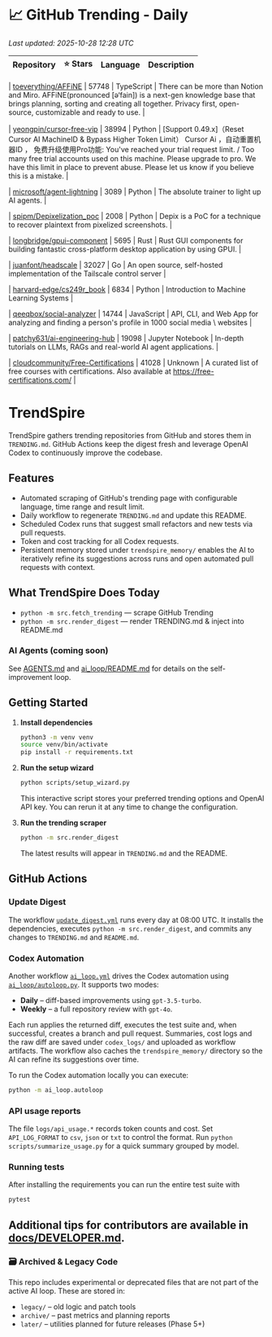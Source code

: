 <!-- TRENDING_START -->
# 📈 GitHub Trending - Daily

_Last updated: 2025-10-28 12:28 UTC_

| Repository | ⭐ Stars | Language | Description |
|------------|--------:|----------|-------------|

| [toeverything/AFFiNE](https://github.com/toeverything/AFFiNE) | 57748 | TypeScript | There can be more than Notion and Miro. AFFiNE(pronounced [ə‘fain]) is a next-gen knowledge base that brings planning, sorting and creating all together. Privacy first, open-source, customizable and ready to use. |

| [yeongpin/cursor-free-vip](https://github.com/yeongpin/cursor-free-vip) | 38994 | Python | [Support 0.49.x]（Reset Cursor AI MachineID & Bypass Higher Token Limit） Cursor Ai ，自动重置机器ID ， 免费升级使用Pro功能: You've reached your trial request limit. / Too many free trial accounts used on this machine. Please upgrade to pro. We have this limit in place to prevent abuse. Please let us know if you believe this is a mistake. |

| [microsoft/agent-lightning](https://github.com/microsoft/agent-lightning) | 3089 | Python | The absolute trainer to light up AI agents. |

| [spipm/Depixelization_poc](https://github.com/spipm/Depixelization_poc) | 2008 | Python | Depix is a PoC for a technique to recover plaintext from pixelized screenshots. |

| [longbridge/gpui-component](https://github.com/longbridge/gpui-component) | 5695 | Rust | Rust GUI components for building fantastic cross-platform desktop application by using GPUI. |

| [juanfont/headscale](https://github.com/juanfont/headscale) | 32027 | Go | An open source, self-hosted implementation of the Tailscale control server |

| [harvard-edge/cs249r_book](https://github.com/harvard-edge/cs249r_book) | 6834 | Python | Introduction to Machine Learning Systems |

| [qeeqbox/social-analyzer](https://github.com/qeeqbox/social-analyzer) | 14744 | JavaScript | API, CLI, and Web App for analyzing and finding a person's profile in 1000 social media \ websites |

| [patchy631/ai-engineering-hub](https://github.com/patchy631/ai-engineering-hub) | 19098 | Jupyter Notebook | In-depth tutorials on LLMs, RAGs and real-world AI agent applications. |

| [cloudcommunity/Free-Certifications](https://github.com/cloudcommunity/Free-Certifications) | 41028 | Unknown | A curated list of free courses with certifications. Also available at https://free-certifications.com/ |
<!-- TRENDING_END -->

# TrendSpire

TrendSpire gathers trending repositories from GitHub and stores them in `TRENDING.md`. GitHub Actions keep the digest fresh and leverage OpenAI Codex to continuously improve the codebase.

## Features

- Automated scraping of GitHub's trending page with configurable language, time range and result limit.
- Daily workflow to regenerate `TRENDING.md` and update this README.
- Scheduled Codex runs that suggest small refactors and new tests via pull requests.
- Token and cost tracking for all Codex requests.
- Persistent memory stored under `trendspire_memory/` enables the AI to
  iteratively refine its suggestions across runs and open automated pull
  requests with context.

## What TrendSpire Does Today

- `python -m src.fetch_trending` — scrape GitHub Trending
- `python -m src.render_digest` — render TRENDING.md & inject into README.md

### AI Agents (coming soon)
See [AGENTS.md](./AGENTS.md) and [ai_loop/README.md](./ai_loop/README.md) for details on the self-improvement loop.

## Getting Started

1. **Install dependencies**
   ```bash
   python3 -m venv venv
   source venv/bin/activate
   pip install -r requirements.txt
   ```

2. **Run the setup wizard**
   ```bash
   python scripts/setup_wizard.py
   ```
   This interactive script stores your preferred trending options and OpenAI API key.
   You can rerun it at any time to change the configuration.

3. **Run the trending scraper**
   ```bash
   python -m src.render_digest
   ```
   The latest results will appear in `TRENDING.md` and the README.


## GitHub Actions

### Update Digest

The workflow [`update_digest.yml`](.github/workflows/update_digest.yml) runs every day at 08:00 UTC. It installs the dependencies, executes `python -m src.render_digest`, and commits any changes to `TRENDING.md` and `README.md`.

### Codex Automation

Another workflow [`ai_loop.yml`](.github/workflows/ai_loop.yml) drives the Codex automation using [`ai_loop/autoloop.py`](ai_loop/autoloop.py). It supports two modes:

- **Daily** – diff-based improvements using `gpt-3.5-turbo`.
- **Weekly** – a full repository review with `gpt-4o`.

Each run applies the returned diff, executes the test suite and, when successful, creates a branch and pull request. Summaries, cost logs and the raw diff are saved under `codex_logs/` and uploaded as workflow artifacts. The workflow also caches the `trendspire_memory/` directory so the AI can refine its suggestions over time.

To run the Codex automation locally you can execute:

```bash
python -m ai_loop.autoloop
```

### API usage reports

The file `logs/api_usage.*` records token counts and cost. Set `API_LOG_FORMAT`
to `csv`, `json` or `txt` to control the format. Run `python
scripts/summarize_usage.py` for a quick summary grouped by model.

### Running tests

After installing the requirements you can run the entire test suite with

```bash
pytest
```

Additional tips for contributors are available in
[docs/DEVELOPER.md](docs/DEVELOPER.md).
---

### 🗃 Archived & Legacy Code

This repo includes experimental or deprecated files that are not part of the active AI loop. These are stored in:

- `legacy/` – old logic and patch tools
- `archive/` – past metrics and planning reports
- `later/` – utilities planned for future releases (Phase 5+)
